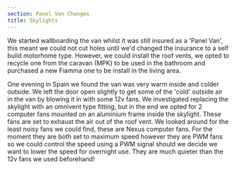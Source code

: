 ```yaml
---
section: Panel Van Changes
title: Skylights
---
```


We started wallboarding the van whilst it was still insured as a 'Panel Van', this meant we could not cut holes until we'd changed the insurance to a self build motorhome type. However, we could install the roof vents, we opted to recycle one from the caravan (MPK) to be used in the bathroom and purchased a new Fiamma one to be install in the living area.  

<div class="flickrslideshow" data-ids="[473698560,473699096]">
</div>

One evening in Spain we found the van was very warm inside and colder outside. We left the door open slightly to get some of the 'cold' outside air in the van by blowing it in with some 12v fans. We investigated replacing the skylight with an omnivent type fitting, but in the end we opted for 2 computer fans mounted on an aluminium frame inside the skylight. These fans are set to exhaust the air out of the roof vent. We looked around for the least noisy fans we could find, these are Nexus computer fans. For the moment they are both set to maximum speed however they are PWM fans so we could control the speed using a PWM signal should we decide we want to lower the speed for overnight use. They are much quieter than the 12v fans we used beforehand! 

<div class="flickrslideshow" data-ids="[9433192386, 13703049735, 13703071153, 13703408234, 13703411774]">
</div>